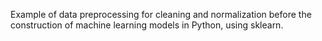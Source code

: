 Example of data preprocessing for cleaning and normalization before the construction of machine learning models in Python, using sklearn.

